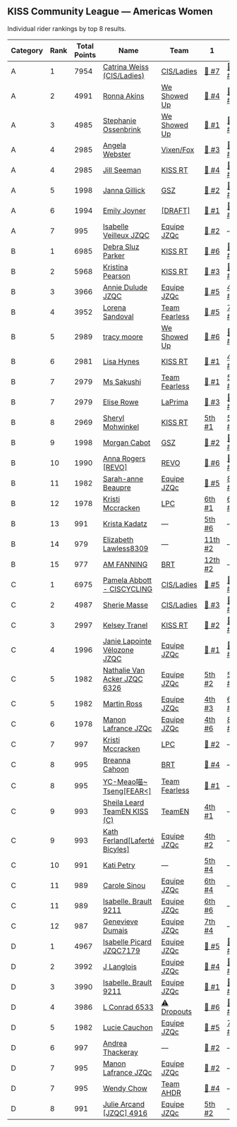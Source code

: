 ## KISS Community League — Americas Women

Individual rider rankings by top 8 results.

Category|Rank|Total Points|Name|Team|1|2|3|4|5|6|7|8
---|---|---|---|---|---|---|---|---|---|---|---|---
A|1|7954|[Catrina Weiss \(CIS/Ladies\)](https://zwiftpower\.com/profile\.php?z=4727)|[CIS/Ladies](https://zwiftpower\.com/team\.php?id=3773)|[🥇 \#7](https://zwiftpower\.com/events\.php?zid=173966)|[🥈 \#3](https://zwiftpower\.com/events\.php?zid=159645)|[🥉 \#5](https://zwiftpower\.com/events\.php?zid=167035)|[🥉 \#8](https://zwiftpower\.com/events\.php?zid=176369)|[4th \#1](https://zwiftpower\.com/events\.php?zid=154311)|[4th \#6](https://zwiftpower\.com/events\.php?zid=170591)|[5th \#2](https://zwiftpower\.com/events\.php?zid=155996)|[5th \#4](https://zwiftpower\.com/events\.php?zid=163029)
A|2|4991|[Ronna Akins](https://zwiftpower\.com/profile\.php?z=72495)|[We Showed Up](https://zwiftpower\.com/team\.php?id=2216)|[🥇 \#4](https://zwiftpower\.com/events\.php?zid=163029)|[🥇 \#5](https://zwiftpower\.com/events\.php?zid=167035)|[🥇 \#6](https://zwiftpower\.com/events\.php?zid=170591)|[🥈 \#2](https://zwiftpower\.com/events\.php?zid=155996)|[🥈 \#8](https://zwiftpower\.com/events\.php?zid=176369)|—|—|—
A|3|4985|[Stephanie Ossenbrink](https://zwiftpower\.com/profile\.php?z=479580)|[We Showed Up](https://zwiftpower\.com/team\.php?id=2216)|[🥇 \#1](https://zwiftpower\.com/events\.php?zid=154311)|[🥇 \#8](https://zwiftpower\.com/events\.php?zid=176369)|[🥈 \#5](https://zwiftpower\.com/events\.php?zid=167035)|[🥈 \#6](https://zwiftpower\.com/events\.php?zid=170591)|[4th \#4](https://zwiftpower\.com/events\.php?zid=163029)|—|—|—
A|4|2985|[Angela Webster](https://zwiftpower\.com/profile\.php?z=1366)|[Vixen/Fox](https://zwiftpower\.com/team\.php?id=1940)|[🥉 \#3](https://zwiftpower\.com/events\.php?zid=159645)|[🥉 \#4](https://zwiftpower\.com/events\.php?zid=163029)|[🥉 \#6](https://zwiftpower\.com/events\.php?zid=170591)|—|—|—|—|—
A|4|2985|[Jill Seeman](https://zwiftpower\.com/profile\.php?z=15327)|[KISS RT](https://zwiftpower\.com/team\.php?id=36)|[🥈 \#4](https://zwiftpower\.com/events\.php?zid=163029)|[🥉 \#1](https://zwiftpower\.com/events\.php?zid=154311)|[4th \#2](https://zwiftpower\.com/events\.php?zid=155996)|—|—|—|—|—
A|5|1998|[Janna Gillick](https://zwiftpower\.com/profile\.php?z=460700)|[GSZ](https://zwiftpower\.com/team\.php?id=3992)|[🥇 \#2](https://zwiftpower\.com/events\.php?zid=155996)|[🥇 \#3](https://zwiftpower\.com/events\.php?zid=159645)|—|—|—|—|—|—
A|6|1994|[Emily Joyner](https://zwiftpower\.com/profile\.php?z=394039)|[\[DRAFT\]](https://zwiftpower\.com/team\.php?id=1634)|[🥈 \#1](https://zwiftpower\.com/events\.php?zid=154311)|[🥈 \#7](https://zwiftpower\.com/events\.php?zid=173966)|—|—|—|—|—|—
A|7|995|[Isabelle Veilleux JZQC](https://zwiftpower\.com/profile\.php?z=932401)|[Equipe JZQc](https://zwiftpower\.com/team\.php?id=2571)|[🥉 \#2](https://zwiftpower\.com/events\.php?zid=155996)|—|—|—|—|—|—|—
B|1|6985|[Debra Sluz Parker](https://zwiftpower\.com/profile\.php?z=260577)|[KISS RT](https://zwiftpower\.com/team\.php?id=36)|[🥇 \#6](https://zwiftpower\.com/events\.php?zid=170591)|[🥇 \#7](https://zwiftpower\.com/events\.php?zid=173966)|[🥇 \#8](https://zwiftpower\.com/events\.php?zid=176369)|[🥈 \#1](https://zwiftpower\.com/events\.php?zid=154311)|[🥈 \#2](https://zwiftpower\.com/events\.php?zid=155996)|[🥈 \#3](https://zwiftpower\.com/events\.php?zid=159645)|[🥈 \#4](https://zwiftpower\.com/events\.php?zid=163029)|—
B|2|5968|[Kristina Pearson](https://zwiftpower\.com/profile\.php?z=43324)|[KISS RT](https://zwiftpower\.com/team\.php?id=36)|[🥇 \#3](https://zwiftpower\.com/events\.php?zid=159645)|[🥈 \#7](https://zwiftpower\.com/events\.php?zid=173966)|[🥉 \#2](https://zwiftpower\.com/events\.php?zid=155996)|[4th \#1](https://zwiftpower\.com/events\.php?zid=154311)|[4th \#8](https://zwiftpower\.com/events\.php?zid=176369)|[5th \#4](https://zwiftpower\.com/events\.php?zid=163029)|—|—
B|3|3966|[Annie Dulude JZQC](https://zwiftpower\.com/profile\.php?z=558272)|[Equipe JZQc](https://zwiftpower\.com/team\.php?id=2571)|[🥇 \#5](https://zwiftpower\.com/events\.php?zid=167035)|[4th \#4](https://zwiftpower\.com/events\.php?zid=163029)|[4th \#6](https://zwiftpower\.com/events\.php?zid=170591)|[10th \#2](https://zwiftpower\.com/events\.php?zid=155996)|—|—|—|—
B|4|3952|[Lorena Sandoval](https://zwiftpower\.com/profile\.php?z=328805)|[Team Fearless](https://zwiftpower\.com/team\.php?id=1677)|[🥉 \#5](https://zwiftpower\.com/events\.php?zid=167035)|[7th \#3](https://zwiftpower\.com/events\.php?zid=159645)|[7th \#4](https://zwiftpower\.com/events\.php?zid=163029)|[9th \#2](https://zwiftpower\.com/events\.php?zid=155996)|—|—|—|—
B|5|2989|[tracy moore](https://zwiftpower\.com/profile\.php?z=654026)|[We Showed Up](https://zwiftpower\.com/team\.php?id=2216)|[🥈 \#6](https://zwiftpower\.com/events\.php?zid=170591)|[🥈 \#8](https://zwiftpower\.com/events\.php?zid=176369)|[🥉 \#7](https://zwiftpower\.com/events\.php?zid=173966)|—|—|—|—|—
B|6|2981|[Lisa Hynes](https://zwiftpower\.com/profile\.php?z=405131)|[KISS RT](https://zwiftpower\.com/team\.php?id=36)|[🥉 \#1](https://zwiftpower\.com/events\.php?zid=154311)|[4th \#2](https://zwiftpower\.com/events\.php?zid=155996)|[4th \#3](https://zwiftpower\.com/events\.php?zid=159645)|—|—|—|—|—
B|7|2979|[Ms Sakushi](https://zwiftpower\.com/profile\.php?z=179751)|[Team Fearless](https://zwiftpower\.com/team\.php?id=1677)|[🥇 \#1](https://zwiftpower\.com/events\.php?zid=154311)|[5th \#2](https://zwiftpower\.com/events\.php?zid=155996)|[6th \#4](https://zwiftpower\.com/events\.php?zid=163029)|—|—|—|—|—
B|7|2979|[Elise Rowe](https://zwiftpower\.com/profile\.php?z=213683)|[LaPrima](https://zwiftpower\.com/team\.php?id=2586)|[🥉 \#3](https://zwiftpower\.com/events\.php?zid=159645)|[🥉 \#4](https://zwiftpower\.com/events\.php?zid=163029)|[6th \#2](https://zwiftpower\.com/events\.php?zid=155996)|—|—|—|—|—
B|8|2969|[Sheryl Mohwinkel](https://zwiftpower\.com/profile\.php?z=586407)|[KISS RT](https://zwiftpower\.com/team\.php?id=36)|[5th \#1](https://zwiftpower\.com/events\.php?zid=154311)|[5th \#3](https://zwiftpower\.com/events\.php?zid=159645)|[7th \#2](https://zwiftpower\.com/events\.php?zid=155996)|—|—|—|—|—
B|9|1998|[Morgan Cabot](https://zwiftpower\.com/profile\.php?z=967586)|[GSZ](https://zwiftpower\.com/team\.php?id=3992)|[🥇 \#2](https://zwiftpower\.com/events\.php?zid=155996)|[🥇 \#4](https://zwiftpower\.com/events\.php?zid=163029)|—|—|—|—|—|—
B|10|1990|[Anna Rogers \[REVO\]](https://zwiftpower\.com/profile\.php?z=265859)|[REVO](https://zwiftpower\.com/team\.php?id=2672)|[🥉 \#6](https://zwiftpower\.com/events\.php?zid=170591)|[🥉 \#8](https://zwiftpower\.com/events\.php?zid=176369)|—|—|—|—|—|—
B|11|1982|[Sarah\-anne Beaupre](https://zwiftpower\.com/profile\.php?z=613766)|[Equipe JZQc](https://zwiftpower\.com/team\.php?id=2571)|[🥈 \#5](https://zwiftpower\.com/events\.php?zid=167035)|[8th \#2](https://zwiftpower\.com/events\.php?zid=155996)|—|—|—|—|—|—
B|12|1978|[Kristi Mccracken](https://zwiftpower\.com/profile\.php?z=195887)|[LPC](https://zwiftpower\.com/team\.php?id=2089)|[6th \#1](https://zwiftpower\.com/events\.php?zid=154311)|[6th \#3](https://zwiftpower\.com/events\.php?zid=159645)|—|—|—|—|—|—
B|13|991|[Krista Kadatz](https://zwiftpower\.com/profile\.php?z=928030)|—|[5th \#6](https://zwiftpower\.com/events\.php?zid=170591)|—|—|—|—|—|—|—
B|14|979|[Elizabeth Lawless8309](https://zwiftpower\.com/profile\.php?z=567443)|—|[11th \#2](https://zwiftpower\.com/events\.php?zid=155996)|—|—|—|—|—|—|—
B|15|977|[AM FANNING](https://zwiftpower\.com/profile\.php?z=1134093)|[BRT](https://zwiftpower\.com/team\.php?id=4)|[12th \#2](https://zwiftpower\.com/events\.php?zid=155996)|—|—|—|—|—|—|—
C|1|6975|[Pamela Abbott \- CISCYCLING](https://zwiftpower\.com/profile\.php?z=146648)|[CIS/Ladies](https://zwiftpower\.com/team\.php?id=3773)|[🥇 \#5](https://zwiftpower\.com/events\.php?zid=167035)|[🥇 \#7](https://zwiftpower\.com/events\.php?zid=173966)|[🥇 \#8](https://zwiftpower\.com/events\.php?zid=176369)|[🥉 \#2](https://zwiftpower\.com/events\.php?zid=155996)|[🥉 \#3](https://zwiftpower\.com/events\.php?zid=159645)|[🥉 \#6](https://zwiftpower\.com/events\.php?zid=170591)|[4th \#4](https://zwiftpower\.com/events\.php?zid=163029)|—
C|2|4987|[Sherie Masse](https://zwiftpower\.com/profile\.php?z=177731)|[CIS/Ladies](https://zwiftpower\.com/team\.php?id=3773)|[🥇 \#3](https://zwiftpower\.com/events\.php?zid=159645)|[🥈 \#1](https://zwiftpower\.com/events\.php?zid=154311)|[🥈 \#4](https://zwiftpower\.com/events\.php?zid=163029)|[🥈 \#6](https://zwiftpower\.com/events\.php?zid=170591)|[🥈 \#8](https://zwiftpower\.com/events\.php?zid=176369)|—|—|—
C|3|2997|[Kelsey Tranel](https://zwiftpower\.com/profile\.php?z=214587)|[KISS RT](https://zwiftpower\.com/team\.php?id=36)|[🥇 \#2](https://zwiftpower\.com/events\.php?zid=155996)|[🥇 \#4](https://zwiftpower\.com/events\.php?zid=163029)|[🥇 \#6](https://zwiftpower\.com/events\.php?zid=170591)|—|—|—|—|—
C|4|1996|[Janie Lapointe Vélozone JZQC](https://zwiftpower\.com/profile\.php?z=462469)|[Equipe JZQc](https://zwiftpower\.com/team\.php?id=2571)|[🥇 \#1](https://zwiftpower\.com/events\.php?zid=154311)|[🥈 \#3](https://zwiftpower\.com/events\.php?zid=159645)|—|—|—|—|—|—
C|5|1982|[Nathalie Van Acker JZQC 6326](https://zwiftpower\.com/profile\.php?z=329231)|[Equipe JZQc](https://zwiftpower\.com/team\.php?id=2571)|[5th \#2](https://zwiftpower\.com/events\.php?zid=155996)|[5th \#6](https://zwiftpower\.com/events\.php?zid=170591)|—|—|—|—|—|—
C|5|1982|[Martin Ross](https://zwiftpower\.com/profile\.php?z=388088)|[Equipe JZQc](https://zwiftpower\.com/team\.php?id=2571)|[4th \#3](https://zwiftpower\.com/events\.php?zid=159645)|[6th \#2](https://zwiftpower\.com/events\.php?zid=155996)|—|—|—|—|—|—
C|6|1978|[Manon Lafrance JZQc](https://zwiftpower\.com/profile\.php?z=224868)|[Equipe JZQc](https://zwiftpower\.com/team\.php?id=2571)|[4th \#6](https://zwiftpower\.com/events\.php?zid=170591)|[8th \#4](https://zwiftpower\.com/events\.php?zid=163029)|—|—|—|—|—|—
C|7|997|[Kristi Mccracken](https://zwiftpower\.com/profile\.php?z=195887)|[LPC](https://zwiftpower\.com/team\.php?id=2089)|[🥈 \#2](https://zwiftpower\.com/events\.php?zid=155996)|—|—|—|—|—|—|—
C|8|995|[Breanna Cahoon](https://zwiftpower\.com/profile\.php?z=726270)|[BRT](https://zwiftpower\.com/team\.php?id=4)|[🥉 \#4](https://zwiftpower\.com/events\.php?zid=163029)|—|—|—|—|—|—|—
C|8|995|[YC\-Meao喵~ Tseng\[FEAR<\]](https://zwiftpower\.com/profile\.php?z=811326)|[Team Fearless](https://zwiftpower\.com/team\.php?id=1677)|[🥉 \#1](https://zwiftpower\.com/events\.php?zid=154311)|—|—|—|—|—|—|—
C|9|993|[Sheila Leard TeamEN KISS \(C\)](https://zwiftpower\.com/profile\.php?z=276466)|[TeamEN](https://zwiftpower\.com/team\.php?id=1384)|[4th \#1](https://zwiftpower\.com/events\.php?zid=154311)|—|—|—|—|—|—|—
C|9|993|[Kath Ferland\[Laferté Bicyles\]](https://zwiftpower\.com/profile\.php?z=487646)|[Equipe JZQc](https://zwiftpower\.com/team\.php?id=2571)|[4th \#2](https://zwiftpower\.com/events\.php?zid=155996)|—|—|—|—|—|—|—
C|10|991|[Kati Petry](https://zwiftpower\.com/profile\.php?z=698274)|—|[5th \#4](https://zwiftpower\.com/events\.php?zid=163029)|—|—|—|—|—|—|—
C|11|989|[Carole Sinou](https://zwiftpower\.com/profile\.php?z=97277)|[Equipe JZQc](https://zwiftpower\.com/team\.php?id=2571)|[6th \#4](https://zwiftpower\.com/events\.php?zid=163029)|—|—|—|—|—|—|—
C|11|989|[Isabelle\. Brault 9211](https://zwiftpower\.com/profile\.php?z=322684)|[Equipe JZQc](https://zwiftpower\.com/team\.php?id=2571)|[6th \#6](https://zwiftpower\.com/events\.php?zid=170591)|—|—|—|—|—|—|—
C|12|987|[Genevieve Dumais](https://zwiftpower\.com/profile\.php?z=955847)|[Equipe JZQc](https://zwiftpower\.com/team\.php?id=2571)|[7th \#4](https://zwiftpower\.com/events\.php?zid=163029)|—|—|—|—|—|—|—
D|1|4967|[Isabelle Picard JZQC7179](https://zwiftpower\.com/profile\.php?z=869091)|[Equipe JZQc](https://zwiftpower\.com/team\.php?id=2571)|[🥈 \#5](https://zwiftpower\.com/events\.php?zid=167035)|[🥉 \#3](https://zwiftpower\.com/events\.php?zid=159645)|[🥉 \#6](https://zwiftpower\.com/events\.php?zid=170591)|[5th \#4](https://zwiftpower\.com/events\.php?zid=163029)|[6th \#2](https://zwiftpower\.com/events\.php?zid=155996)|—|—|—
D|2|3992|[J Langlois](https://zwiftpower\.com/profile\.php?z=430523)|[Equipe JZQc](https://zwiftpower\.com/team\.php?id=2571)|[🥇 \#4](https://zwiftpower\.com/events\.php?zid=163029)|[🥇 \#5](https://zwiftpower\.com/events\.php?zid=167035)|[🥈 \#3](https://zwiftpower\.com/events\.php?zid=159645)|[🥈 \#6](https://zwiftpower\.com/events\.php?zid=170591)|—|—|—|—
D|3|3990|[Isabelle\. Brault 9211](https://zwiftpower\.com/profile\.php?z=322684)|[Equipe JZQc](https://zwiftpower\.com/team\.php?id=2571)|[🥇 \#1](https://zwiftpower\.com/events\.php?zid=154311)|[🥇 \#2](https://zwiftpower\.com/events\.php?zid=155996)|[🥇 \#3](https://zwiftpower\.com/events\.php?zid=159645)|[4th \#4](https://zwiftpower\.com/events\.php?zid=163029)|—|—|—|—
D|4|3986|[L Conrad 6533](https://zwiftpower\.com/profile\.php?z=283014)|[⚠️ Dropouts](https://zwiftpower\.com/team\.php?id=3711)|[🥇 \#6](https://zwiftpower\.com/events\.php?zid=170591)|[🥈 \#1](https://zwiftpower\.com/events\.php?zid=154311)|[🥈 \#4](https://zwiftpower\.com/events\.php?zid=163029)|[4th \#2](https://zwiftpower\.com/events\.php?zid=155996)|—|—|—|—
D|5|1982|[Lucie Cauchon](https://zwiftpower\.com/profile\.php?z=472347)|[Equipe JZQc](https://zwiftpower\.com/team\.php?id=2571)|[🥉 \#5](https://zwiftpower\.com/events\.php?zid=167035)|[7th \#2](https://zwiftpower\.com/events\.php?zid=155996)|—|—|—|—|—|—
D|6|997|[Andrea Thackeray](https://zwiftpower\.com/profile\.php?z=322738)|—|[🥈 \#2](https://zwiftpower\.com/events\.php?zid=155996)|—|—|—|—|—|—|—
D|7|995|[Manon Lafrance JZQc](https://zwiftpower\.com/profile\.php?z=224868)|[Equipe JZQc](https://zwiftpower\.com/team\.php?id=2571)|[🥉 \#2](https://zwiftpower\.com/events\.php?zid=155996)|—|—|—|—|—|—|—
D|7|995|[Wendy Chow](https://zwiftpower\.com/profile\.php?z=379916)|[Team AHDR](https://zwiftpower\.com/team\.php?id=629)|[🥉 \#4](https://zwiftpower\.com/events\.php?zid=163029)|—|—|—|—|—|—|—
D|8|991|[Julie Arcand \[JZQC\] 4916](https://zwiftpower\.com/profile\.php?z=272362)|[Equipe JZQc](https://zwiftpower\.com/team\.php?id=2571)|[5th \#2](https://zwiftpower\.com/events\.php?zid=155996)|—|—|—|—|—|—|—

